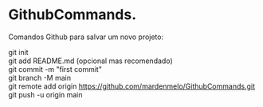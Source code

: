# GithubCommands.

Comandos Github para salvar um novo projeto:

git init <br/>
git add README.md (opcional mas recomendado) <br/>
git commit -m "first commit" <br/>
git branch -M main <br/>
git remote add origin https://github.com/mardenmelo/GithubCommands.git <br/>
git push -u origin main <br/>
